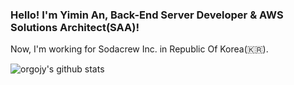 ### Hello! I'm Yimin An, Back-End Server Developer & AWS Solutions Architect(SAA)!
Now, I'm working for Sodacrew Inc. in Republic Of Korea(🇰🇷).

![orgojy's github stats](https://github-readme-stats.vercel.app/api?username=orgojy&show_icons=true&theme=radical)
